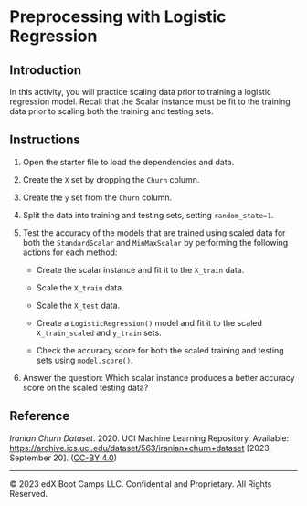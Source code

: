 # Preprocessing with Logistic Regression

## Introduction

In this activity, you will practice scaling data prior to training a logistic regression model. Recall that the Scalar instance must be fit to the training data prior to scaling both the training and testing sets.

## Instructions

1. Open the starter file to load the dependencies and data.

2. Create the `X` set by dropping the `Churn` column.

3. Create the `y` set from the `Churn` column.

4. Split the data into training and testing sets, setting `random_state=1`.

5. Test the accuracy of the models that are trained using scaled data for both the `StandardScalar` and `MinMaxScalar` by performing the following actions for each method:

    * Create the scalar instance and fit it to the `X_train` data.

    * Scale the `X_train` data.

    * Scale the `X_test` data.

    * Create a `LogisticRegression()` model and fit it to the scaled `X_train_scaled` and `y_train` sets.

    * Check the accuracy score for both the scaled training and testing sets using `model.score()`.

6. Answer the question: Which scalar instance produces a better accuracy score on the scaled testing data?

## Reference

*Iranian Churn Dataset*. 2020. UCI Machine Learning Repository. Available: https://archive.ics.uci.edu/dataset/563/iranian+churn+dataset [2023, September 20]. ([CC-BY 4.0](https://creativecommons.org/licenses/by/4.0/legalcode))

---

© 2023 edX Boot Camps LLC. Confidential and Proprietary. All Rights Reserved.
